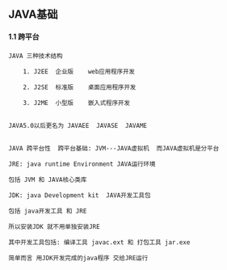 ## JAVA基础

#### 1.1 跨平台
	JAVA 三种技术结构

		1. J2EE  企业版    web应用程序开发

		2. J2SE  标准版    桌面应用程序开发

		3. J2ME  小型版    嵌入式程序开发

		
	JAVA5.0以后更名为 JAVAEE  JAVASE  JAVAME


	JAVA 跨平台性  跨平台基础: JVM---JAVA虚拟机  而JAVA虚拟机是分平台

	JRE: java runtime Environment JAVA运行环境
	
	包括 JVM 和 JAVA核心类库

	JDK: java Development kit  JAVA开发工具包

	包括 java开发工具 和 JRE

	所以安装JDK 就不用单独安装JRE

	其中开发工具包括: 编译工具 javac.ext 和 打包工具 jar.exe

	简单而言 用JDK开发完成的java程序 交给JRE运行